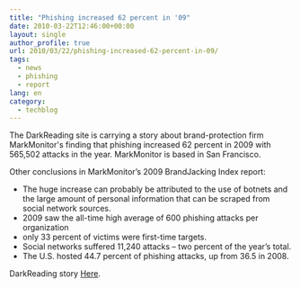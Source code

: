 ```yaml
---
title: "Phishing increased 62 percent in '09"
date: 2010-03-22T12:46:00+00:00
layout: single
author_profile: true
url: 2010/03/22/phishing-increased-62-percent-in-09/
tags:
  - news
  - phishing
  - report
lang: en
category: 
  - techblog
---
```

The DarkReading site is carrying a story about brand-protection firm MarkMonitor's finding that phishing increased 62 percent in 2009 with 565,502 attacks in the year. MarkMonitor is based in San Francisco.

Other conclusions in MarkMonitor’s 2009 BrandJacking Index report:

*   The huge increase can probably be attributed to the use of botnets and the large amount of personal information that can be scraped from social network sources.
*   2009 saw the all-time high average of 600 phishing attacks per organization
*   only 33 percent of victims were first-time targets.
*   Social networks suffered 11,240 attacks – two percent of the year’s total.
*   The U.S. hosted 44.7 percent of phishing attacks, up from 36.5 in 2008.

DarkReading story [Here](http://www.darkreading.com/security/attacks/showArticle.jhtml?articleID=224000047&subSection=Attacks/breaches).